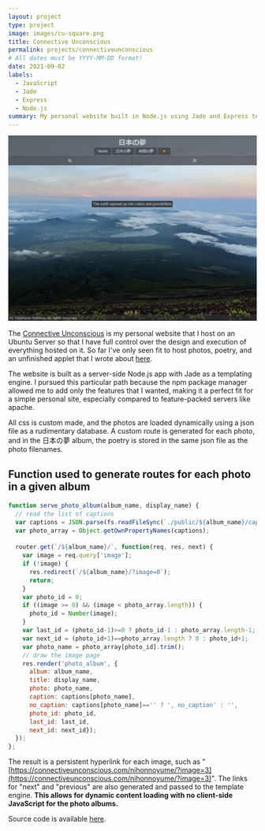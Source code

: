 ```yaml
---
layout: project
type: project
image: images/cu-square.png
title: Connective Unconscious
permalink: projects/connectiveunconscious
# All dates must be YYYY-MM-DD format!
date: 2021-09-02
labels:
  - JavaScript
  - Jade
  - Express
  - Node.js
summary: My personal website built in Node.js using Jade and Express to deliver photos, poetry, and applets.
---
```


<img src="../images/cu-page.png" width="700">

The [Connective Unconscious](http://connectiveunconscious.com/) is my personal website that I host on an Ubuntu Server so that I have full control over the design and execution of everything hosted on it. So far I've only seen fit to host photos, poetry, and an unfinished applet that I wrote about [here](/projects/planetgen).

The website is built as a server-side Node.js app with Jade as a templating engine. I pursued this particular path because the npm package manager allowed me to add only the features that I wanted, making it a perfect fit for a simple personal site, especially compared to feature-packed servers like apache.

All css is custom made, and the photos are loaded dynamically using a json file as a rudimentary database. A custom route is generated for each photo, and in the 日本の夢 album, the poetry is stored in the same json file as the photo filenames.

## Function used to generate routes for each photo in a given album
```js
function serve_photo_album(album_name, display_name) {
  // read the list of captions
  var captions = JSON.parse(fs.readFileSync(`./public/${album_name}/captions.json`, 'utf-8'));
  var photo_array = Object.getOwnPropertyNames(captions);

  router.get(`/${album_name}/`, function(req, res, next) {
    var image = req.query['image'];
    if (!image) {
      res.redirect(`/${album_name}/?image=0`);
      return;
    }
    var photo_id = 0;
    if ((image >= 0) && (image < photo_array.length)) {
      photo_id = Number(image);
    }
    var last_id = (photo_id-1)>=0 ? photo_id-1 : photo_array.length-1;
    var next_id = (photo_id+1)==photo_array.length ? 0 : photo_id+1; 
    var photo_name = photo_array[photo_id].trim();
    // draw the image page
    res.render('photo_album', { 
      album: album_name,
      title: display_name,
      photo: photo_name,
      caption: captions[photo_name],
      no_caption: captions[photo_name]=='' ? ', no_caption' : '',
      photo_id: photo_id,
      last_id: last_id,
      next_id: next_id});
  });
};
```

The result is a persistent hyperlink for each image, such as "[https://connectiveunconscious.com/nihonnoyume/?image=3](https://connectiveunconscious.com/nihonnoyume/?image=3)". The links for "next" and "previous" are also generated and passed to the template engine. **This allows for dynamic content loading with no client-side JavaScript for the photo albums.**

Source code is available [here](https://github.com/believeinlain/connectiveunconscious).
